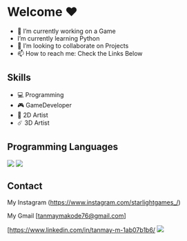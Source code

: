 # Welcome ❤️

- 🔭 I’m currently working on a Game
-  I’m currently learning Python
- 👯 I’m looking to collaborate on Projects
- 📫 How to reach me: Check the Links Below 

## Skills
* 💻 Programming    
* 🎮 GameDeveloper         
* 🎨 2D Artist 
* ☄️ 3D Artist

## Programming Languages
   
   <img src="https://img.icons8.com/dusk/64/000000/python.png"/> 
   
   <img src="https://img.icons8.com/dusk/64/000000/cs.png"/>      
   
## Contact
My Instagram (https://www.instagram.com/starlightgames_/) 

My Gmail [tanmaymakode76@gmail.com]

[https://www.linkedin.com/in/tanmay-m-1ab07b1b6/
<img src="https://img.icons8.com/color/48/000000/linkedin.png"/> 



